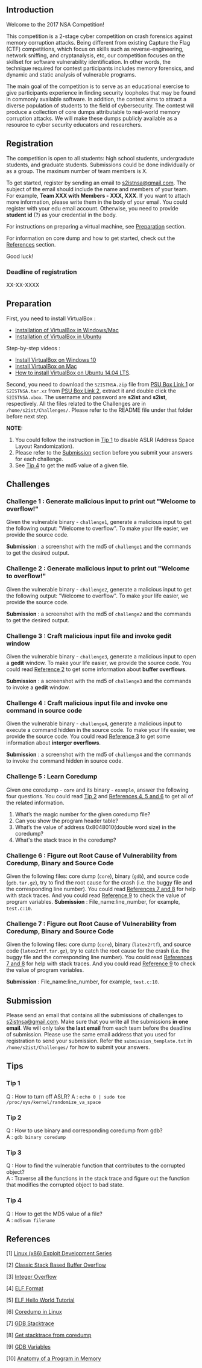 ## Introduction

Welcome to the 2017 NSA Competition!

This competition is a 2-stage cyber competition on crash forensics against memory corruption attacks. Being different from existing Capture the Flag (CTF) competitions, which focus on skills such as reverse-engineering, network sniffing, and cryptanalysis, etc, our competition focuses on the skillset for software vulnerability identification. In other words, the technique required for contest participants includes memory forensics, and dynamic and static analysis of vulnerable programs.

The main goal of the competition is to serve as an educational exercise to give participants experience in finding security loopholes that may be found in commonly available software. In addition, the contest aims to attract a diverse population of students to the field of cybersecurity. The contest will produce a collection of core dumps attributable to real-world memory corruption attacks. We will make these dumps publicly available as a resource to cyber security educators and researchers.


## Registration

<!--
// Who's eligible to participate? Graduate? Undergraduate? From which universities?
// What information should be included in the registration email? Name, lastname, student id? student email? Team members?
// What should teams look like? Max amount of members? Min amount?
-->

The competition is open to all students: high school students, undergradute students, and graduate students. Submissions could be done individually or as a group. The maxinum number of team members is X.

To get started, register by sending an email to <s2istnsa@gmail.com>. The subject of the email should include the name and members of your team. For example, **Team XXX with Members - XXX, XXX**. If you want to attach more information, please write them in the body of your email. You could register with your edu email account. Otherwise, you need to provide **student id** (?) as your credential in the body.

For instructions on preparing a virtual machine, see [Preparation](#preparation) section.

For information on core dump and how to get started, check out the [References](#references) section.

Good luck!

### Deadline of registration

XX-XX-XXXX

## Preparation

First, you need to install VirtualBox :

- [Installation of VirtualBox in Windows/Mac](https://github.com/psusecurity/psusecurity.github.io/raw/master/doc/VirtualBox_Installation.pdf)
- [Installation of VirtualBox in Ubuntu](https://github.com/psusecurity/psusecurity.github.io/raw/master/doc/Install_VirtualBox_on_Ubuntu.pdf)

Step-by-step videos :

- [Install VirtualBox on Windows 10](https://www.youtube.com/watch?v=63_kPIQUPp8)
- [Install VirtualBox on Mac](https://www.youtube.com/watch?v=lEvM-No4eQo)
- [How to install VirtualBox on Ubuntu 14.04 LTS](https://www.youtube.com/watch?v=si0nSaCnNoY).

Second, you need to download the `S2ISTNSA.zip` file from [PSU Box Link 1](https://psu.box.com/s/9yswnnyaf0qsj0x68n6hj2awgx47rwop) or `S2ISTNSA.tar.xz` from [PSU Box Link 2](https://psu.box.com/s/6rktjnf4no317wwl4eqdhwy7vrww7zjx), extract it and double click the `S2ISTNSA.vbox`. The username and password are **s2ist** and **s2ist**, respectively. All the files related to the Challenges are in `/home/s2ist/Challenges/`. Please refer to the README file under that folder before next step.

**NOTE:** 
1. You could follow the instruction in [Tip 1](#tip-1) to disable ASLR (Address Space Layout Randomization).
2. Please refer to the [Submission](#submission) section before you submit your answers for each challenge.
3. See [Tip 4](#tip-4) to get the md5 value of a given file.

## Challenges

### Challenge 1 : Generate malicious input to print out "Welcome to overflow!"

Given the vulnerable binary - `challenge1`, generate a malicious input to get the following output: "Welcome to overflow". To make your life easier, we provide the source code.

**Submission** : a screenshot with the md5 of `challenge1` and the commands to get the desired output. 

### Challenge 2 : Generate malicious input to print out "Welcome to overflow!"

Given the vulnerable binary - `challenge2`, generate a malicious input to get the following output: "Welcome to overflow". To make your life easier, we provide the source code.

**Submission** : a screenshot with the md5 of `challenge2` and the commands to get the desired output.

### Challenge 3 : Craft malicious input file and invoke gedit window

Given the vulnerable binary - `challenge3`, generate a malicious input to open a **gedit** window. To make your life easier, we provide the source code. You could read [Reference 2](#references) to get some information about **buffer overflows**.

**Submission** : a screenshot with the md5 of `challenge3` and the commands to invoke a **gedit** window.

### Challenge 4 : Craft malicious input file and invoke one command in source code

Given the vulnerable binary - `challenge4`, generate a malicious input to execute a command hidden in the source code. To make your life easier, we provide the source code. You could read [Reference 3](#references) to get some information about **interger overflows**.

**Submission** : a screenshot with the md5 of `challenge4` and the commands to invoke the command hidden in source code.

### Challenge 5 : Learn Coredump

Given one coredump - `core` and its binary - `example`, answer the following four questions.  You could read [Tip 2](#tip-2) and [References 4, 5 and 6](#references) to get all of the related information.

1. What’s the magic number for the given coredump file?
2. Can you show the program header table?
3. What’s the value of address 0x8048010(double word size) in the coredump?
4. What's the stack trace in the coredump?

### Challenge 6 : Figure out Root Cause of Vulnerability from Coredump, Binary and Source Code
<!---
(Non-corrupted coredump)
--->
 
Given the following files: core dump (`core`), binary (`gdb`), and source code (`gdb.tar.gz`), try to find the root cause for the crash (i.e. the buggy file and the corresponding line number). You could read [References 7 and 8](#references) for help with stack traces. And you could read [Reference 9](#references) to check the value of program variables.
**Submission** : File_name:line_number, for example, `test.c:10`.

### Challenge 7 : Figure out Root Cause of Vulnerability from Coredump, Binary and Source Code
<!---
(Corrupted coredump)
--->

Given the following files: core dump (`core`), binary (`latex2rtf`), and source code (`latex2rtf.tar.gz`), try to catch the root cause for the crash (i.e. the buggy file and the corresponding line number). You could read [References 7 and 8](#references) for help with stack traces. And you could read [Reference 9](#references) to check the value of program variables.

**Submission** : File_name:line_number, for example, `test.c:10`.

<!---

### Challenge 8 : Modify malicious input file and invoke gedit window according to coredump
### Challenge 9 : Figure out Root Cause of Vulnerability from Coredump with only binary

Given Coredump with binary and Source code, try to catch the root cause. You could read References 7, 8 to get stacktrace. And you could read Reference 9 to get value of variables.

--->

## Submission

Please send an email that contains all the submissions of challenges to <s2istnsa@gmail.com>. Make sure that you write all the submissions **in one email**. We will only take **the last email** from each team before the deadline of submission. Please use the same email address that you used for registration to send your submission. Refer the `submission_template.txt` in `/home/s2ist/Challenges/` for how to submit your answers. 

## Tips

### Tip 1

Q : How to turn off ASLR? 
A : `echo 0 | sudo tee /proc/sys/kernel/randomize_va_space`

### Tip 2 

Q : How to use binary and corresponding coredump from gdb?    
A : `gdb binary coredump`

### Tip 3

Q : How to find the vulnerable function that contributes to the corrupted object?    
A : Traverse all the functions in the stack trace and figure out the function that modifies the corrupted object to bad state.

### Tip 4

Q : How to get the MD5 value of a file?    
A : `md5sum filename`


## References

[1] [Linux (x86) Exploit Development Series](https://sploitfun.wordpress.com/2015/06/26/linux-x86-exploit-development-tutorial-series/)

[2] [Classic Stack Based Buffer Overflow](https://sploitfun.wordpress.com/2015/05/08/classic-stack-based-buffer-overflow/)

[3] [Integer Overflow](https://sploitfun.wordpress.com/2015/06/23/integer-overflow/)

[4] [ELF Format](http://refspecs.linuxfoundation.org/LSB_4.1.0/LSB-Core-generic/LSB-Core-generic/elf-generic.html)

[5] [ELF Hello World Tutorial](http://www.cirosantilli.com/elf-hello-world/#generate-the-example)

[6] [Coredump in Linux](http://www.gabriel.urdhr.fr/2015/05/29/core-file/)

[7] [GDB Stacktrace](https://sourceware.org/gdb/onlinedocs/gdb/Backtrace.html)

[8] [Get stacktrace from coredump](https://stackoverflow.com/questions/5745215/getting-stacktrace-from-core-dump)

[9] [GDB Variables](https://sourceware.org/gdb/onlinedocs/gdb/Variables.html)

[10] [Anatomy of a Program in Memory](http://duartes.org/gustavo/blog/post/anatomy-of-a-program-in-memory/)

